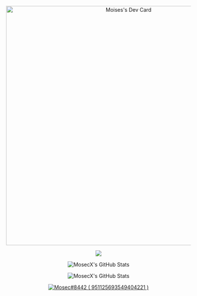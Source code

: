 <p align="center">
  <a href="https://app.daily.dev/mosecx"><img src="https://api.daily.dev/devcards/v2/mEuXoQJq4FmQLRJch4ceX.png?type=wide&r=271" width="652" alt="Moises's Dev Card"/></a>
</p>
<p align="center">
  <img src="https://awesome-github-stats.azurewebsites.net/user-stats/MosecX?cardType=github&theme=blue-green&preferLogin=true&Border=0DDD84"/>
</p>
<p align="center">
  <img src="https://github-readme-streak-stats.herokuapp.com/?user=MosecX&theme=dark&hide_border=true" alt="MosecX's GitHub Stats" />
</p>
<p align="center">
  <img src="https://github-readme-stats.vercel.app/api/top-langs/?username=MosecX&theme=dark&show_icons=true&hide_border=true&layout=compact" alt="MosecX's GitHub Stats" />
</p>
<p align="center">
  <a href="https://discord.com/users/951125693549404221">
     <img src="https://discord.c99.nl/widget/theme-2/951125693549404221.png" alt="Mosec#8442 ( 951125693549404221 )"/>
       </a>
</p>
